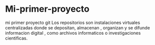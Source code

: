 # Mi-primer-proyecto
mi primer proyecto git
Los repositorios son instalaciones virtuales centralizadas donde se depositan, almacenan , organizan y se difunde informacion digital , como archivos informaticos o investigaciones cientificas.
